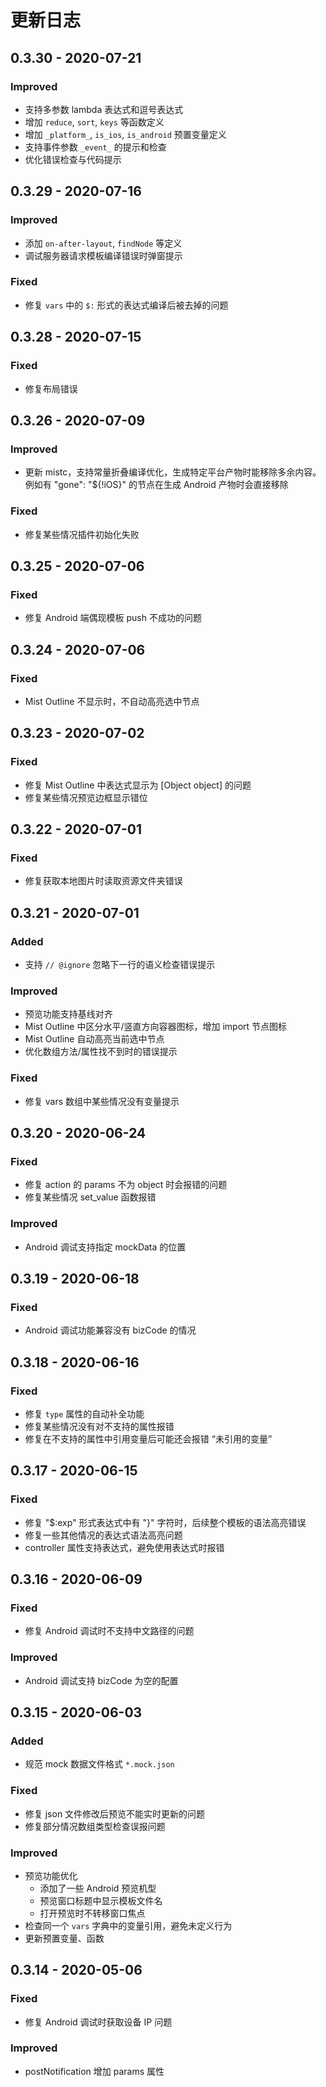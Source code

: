 # 更新日志

## 0.3.30 - 2020-07-21

### Improved

- 支持多参数 lambda 表达式和逗号表达式
- 增加 `reduce`, `sort`, `keys` 等函数定义
- 增加 `_platform_`, `is_ios`, `is_android` 预置变量定义
- 支持事件参数 `_event_` 的提示和检查
- 优化错误检查与代码提示

## 0.3.29 - 2020-07-16

### Improved

- 添加 `on-after-layout`, `findNode` 等定义
- 调试服务器请求模板编译错误时弹窗提示

### Fixed

- 修复 `vars` 中的 `$:` 形式的表达式编译后被去掉的问题

## 0.3.28 - 2020-07-15

### Fixed

- 修复布局错误

## 0.3.26 - 2020-07-09

### Improved

- 更新 mistc，支持常量折叠编译优化，生成特定平台产物时能移除多余内容。例如有 "gone": "${!iOS}" 的节点在生成 Android 产物时会直接移除

### Fixed

- 修复某些情况插件初始化失败

## 0.3.25 - 2020-07-06

### Fixed

- 修复 Android 端偶现模板 push 不成功的问题

## 0.3.24 - 2020-07-06

### Fixed

- Mist Outline 不显示时，不自动高亮选中节点

## 0.3.23 - 2020-07-02

### Fixed

- 修复 Mist Outline 中表达式显示为 [Object object] 的问题
- 修复某些情况预览边框显示错位

## 0.3.22 - 2020-07-01

### Fixed

- 修复获取本地图片时读取资源文件夹错误

## 0.3.21 - 2020-07-01

### Added

- 支持 `// @ignore` 忽略下一行的语义检查错误提示

### Improved

- 预览功能支持基线对齐
- Mist Outline 中区分水平/竖直方向容器图标，增加 import 节点图标
- Mist Outline 自动高亮当前选中节点
- 优化数组方法/属性找不到时的错误提示

### Fixed

- 修复 vars 数组中某些情况没有变量提示

## 0.3.20 - 2020-06-24

### Fixed

- 修复 action 的 params 不为 object 时会报错的问题
- 修复某些情况 set_value 函数报错

### Improved

- Android 调试支持指定 mockData 的位置

## 0.3.19 - 2020-06-18

### Fixed

- Android 调试功能兼容没有 bizCode 的情况

## 0.3.18 - 2020-06-16

### Fixed

- 修复 `type` 属性的自动补全功能
- 修复某些情况没有对不支持的属性报错
- 修复在不支持的属性中引用变量后可能还会报错 “未引用的变量”

## 0.3.17 - 2020-06-15

### Fixed

- 修复 "$:exp" 形式表达式中有 "}" 字符时，后续整个模板的语法高亮错误
- 修复一些其他情况的表达式语法高亮问题
- controller 属性支持表达式，避免使用表达式时报错

## 0.3.16 - 2020-06-09

### Fixed

- 修复 Android 调试时不支持中文路径的问题

### Improved

- Android 调试支持 bizCode 为空的配置

## 0.3.15 - 2020-06-03

### Added

- 规范 mock 数据文件格式 `*.mock.json`

### Fixed

- 修复 json 文件修改后预览不能实时更新的问题
- 修复部分情况数组类型检查误报问题

### Improved

- 预览功能优化
  - 添加了一些 Android 预览机型
  - 预览窗口标题中显示模板文件名
  - 打开预览时不转移窗口焦点
- 检查同一个 `vars` 字典中的变量引用，避免未定义行为
- 更新预置变量、函数

## 0.3.14 - 2020-05-06

### Fixed

- 修复 Android 调试时获取设备 IP 问题

### Improved

- postNotification 增加 params 属性
